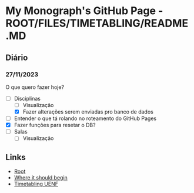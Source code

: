 # My Monograph's GitHub Page - ROOT/FILES/TIMETABLING/README.MD

## Diário

### 27/11/2023

O que quero fazer hoje?

- [ ] Disciplinas
  - [ ] Visualização
  - [x] Fazer alterações serem enviadas pro banco de dados
- [ ] Entender o que tá rolando no roteamento do GitHub Pages
- [x] Fazer funções para resetar o DB?
- [ ] Salas
  - [ ] Visualização

## Links

- [Root][base-link]
- [Where it should begin][Pages-link]
- [Timetabling UENF][timetabling-uenf-link]

[base-link]: https://jvfd3.github.io/
[Pages-link]: https://jvfd3.github.io/Files/Pages/
[timetabling-uenf-link]: https://jvfd3.github.io/timetabling-UENF/
